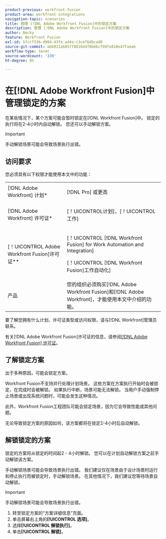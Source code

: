 ```yaml
---
product-previous: workfront-fusion
product-area: workfront-integrations
navigation-topic: scenarios
title: 管理 [!DNL Adobe Workfront Fusion]中的锁定方案
description: 管理 [!DNL Adobe Workfront Fusion]中的锁定方案
author: Becky
feature: Workfront Fusion
exl-id: 5fccf336-d904-43fe-ad4a-c3ce76dbcad0
source-git-commit: abb021a6857f8016d4f8b6bcf99fe818e47faea6
workflow-type: tm+mt
source-wordcount: '339'
ht-degree: 0%

---
```


# 在[!DNL Adobe Workfront Fusion]中管理锁定的方案

在某些情况下，某个方案可能会暂时锁定在[!DNL Workfront Fusion]中。 锁定的执行将在2-4小时内自动解锁。 您还可以手动解锁方案。

>[!IMPORTANT]
>
>手动解锁场景可能会导致场景执行出错。

## 访问要求

您必须具有以下权限才能使用本文中的功能：

<table style="table-layout:auto">  
 <col> 
 <col> 
 <tbody> 
  <tr> 
    <td role="rowheader">[!DNL Adobe Workfront] 计划*</td> 
   <td> <p>[!DNL Pro] 或更高</p> </td> 
  </tr> 
  <tr data-mc-conditions=""> 
   <td role="rowheader">[!DNL Adobe Workfront] 许可证*</td> 
   <td> <p>[！UICONTROL计划]，[！UICONTROL工作]</p> </td> 
  </tr> 
  <tr> 
   <td role="rowheader">[！UICONTROL Adobe Workfront Fusion]许可证**</td> 
  <td> <p>[！UICONTROL [!DNL Workfront Fusion] for Work Automation and Integration] </p><p>[！UICONTROL [!DNL Workfront Fusion]工作自动化] </p>  </td>    </tr> 
  </tr> 
  <tr> 
   <td role="rowheader">产品</td> 
   <td>您的组织必须购买[!DNL Adobe Workfront Fusion]和[!DNL Adobe Workfront]，才能使用本文中介绍的功能。</td> 
  </tr> 
 </tbody> 
</table>

要了解您拥有什么计划、许可证类型或访问权限，请与[!DNL Workfront]管理员联系。

有关[!DNL Adobe Workfront Fusion]许可证的信息，请参阅[[!DNL Adobe Workfront Fusion] 许可证](../../workfront-fusion/get-started/license-automation-vs-integration.md)。

## 了解锁定方案

出于多种原因，可能会锁定方案。

Workfront Fusion不支持并行处理计划场景。 这些方案在方案执行开始时会被锁定，在完成时会被解锁。 如果执行中断，场景可能无法解锁。 当用户手动强制停止场景或出现系统问题时，可能会发生这种情况。

此外，Workfront Fusion工程团队可能会锁定场景，因为它会导致性能或其他问题。

无论导致锁定方案的原因如何，该方案都将在锁定2-4小时后自动解锁。

## 解锁锁定的方案

锁定的方案将从锁定的时间起2 - 4小时解锁。 您可以在计划自动解锁方案之前手动解锁该方案。

手动解锁场景可能会导致场景执行出错。 我们建议仅在场景由于设计场景时运行和停止执行而被锁定时，手动解锁场景。 在其他情况下，我们建议您等待场景自动解锁。

>[!IMPORTANT]
>
>手动解锁场景可能会导致场景执行出错。

1. 转至锁定方案的“方案详细信息”页面。
1. 单击屏幕右上角的&#x200B;**[!UICONTROL 选项]**。
1. 选择&#x200B;**[!UICONTROL 解锁执行]**。
1. 单击&#x200B;**[!UICONTROL 解锁]**。
